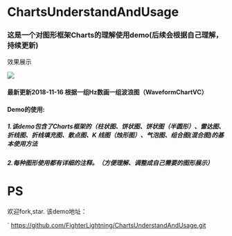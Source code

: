 # ChartsUnderstandAndUsage
### 这是一个对图形框架Charts的理解使用demo(后续会根据自己理解，持续更新)
效果展示
 
 ![](./ChartsUnderstandAndUsage/效果图.gif)


#### 最新更新2018-11-16  根据一组Hz数画一组波浪图（WaveformChartVC）
#### Demo的使用:
##### 1.该demo包含了Charts框架的（柱状图、饼状图、饼状图（半圆形）、雷达图、折线图、折线填充图、散点图、K 线图（烛形图）、气泡图、组合图(混合图)的基本使用方法
##### 2.每种图形使用都有详细的注释。（方便理解、调整成自己需要的图形展示）
 
 
# PS

 欢迎fork,star.
 该demo地址：
 
 `
https://github.com/FighterLightning/ChartsUnderstandAndUsage.git

